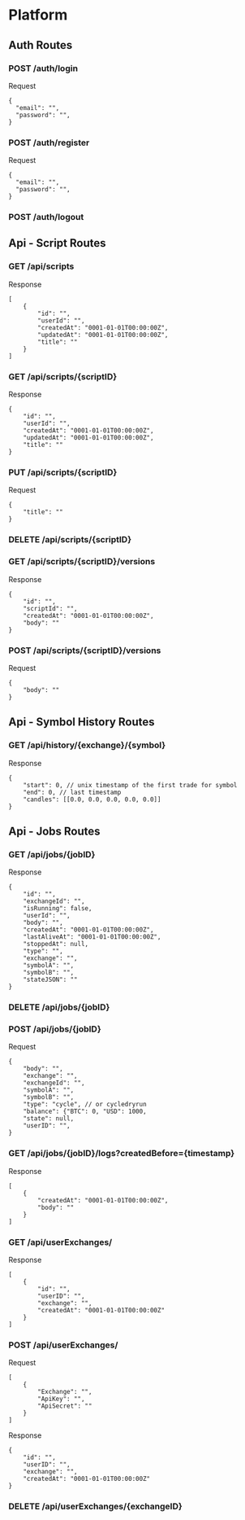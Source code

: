 # Platform

## Auth Routes

### POST /auth/login

Request
```
{
  "email": "",
  "password": "",
}
```

### POST /auth/register

Request
```
{
  "email": "",
  "password": "",
}
```

### POST /auth/logout


## Api - Script Routes
### GET /api/scripts

Response
```
[
    {
        "id": "",
        "userId": "",
        "createdAt": "0001-01-01T00:00:00Z",
        "updatedAt": "0001-01-01T00:00:00Z",
        "title": ""
    }
]
```

### GET /api/scripts/{scriptID}

Response
```
{
    "id": "",
    "userId": "",
    "createdAt": "0001-01-01T00:00:00Z",
    "updatedAt": "0001-01-01T00:00:00Z",
    "title": ""
}
```

### PUT /api/scripts/{scriptID}

Request
```
{
    "title": ""
}
```

### DELETE /api/scripts/{scriptID}

### GET /api/scripts/{scriptID}/versions

Response
```
{
	"id": "",
	"scriptId": "",
	"createdAt": "0001-01-01T00:00:00Z",
	"body": ""
}
```

### POST /api/scripts/{scriptID}/versions

Request
```
{
	"body": ""
}
```



## Api - Symbol History Routes
### GET /api/history/{exchange}/{symbol}

Response
```
{
	"start": 0, // unix timestamp of the first trade for symbol
	"end": 0, // last timestamp
	"candles": [[0.0, 0.0, 0.0, 0.0, 0.0]]
}
```

## Api - Jobs Routes
### GET /api/jobs/{jobID}

Response
```
{
	"id": "",
	"exchangeId": "",
	"isRunning": false,
	"userId": "",
	"body": "",
	"createdAt": "0001-01-01T00:00:00Z",
	"lastAliveAt": "0001-01-01T00:00:00Z",
	"stoppedAt": null,
	"type": "",
	"exchange": "",
	"symbolA": "",
	"symbolB": "",
	"stateJSON": ""
}
```

### DELETE /api/jobs/{jobID}

### POST /api/jobs/{jobID}

Request
```
{
	"body": "",
	"exchange": "",
	"exchangeId": "",
	"symbolA": "",
	"symbolB": "",
	"type": "cycle", // or cycledryrun
	"balance": {"BTC": 0, "USD": 1000,
	"state": null,
	"userID": "",
}
```

### GET /api/jobs/{jobID}/logs?createdBefore={timestamp}

Response
```
[
    {
        "createdAt": "0001-01-01T00:00:00Z",
        "body": ""
    }
]
```

### GET /api/userExchanges/

Response
```
[
    {
        "id": "",
        "userID": "",
        "exchange": "",
        "createdAt": "0001-01-01T00:00:00Z"
    }
]
```

### POST /api/userExchanges/

Request
```
[
    {
        "Exchange": "",
        "ApiKey": "",
        "ApiSecret": ""
    }
]
```

Response 
```
{
    "id": "",
    "userID": "",
    "exchange": "",
    "createdAt": "0001-01-01T00:00:00Z"
}
```

### DELETE /api/userExchanges/{exchangeID}